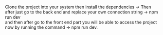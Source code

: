 Clone the project into your system then install the dependencies -> Then after just go to the back end and replace your own connection string -> npm run dev  
and then after go to the front end part you will be able to access the project now by running the command -> npm run dev.
